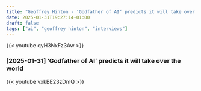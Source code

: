 ```yaml
---
title: "Geoffrey Hinton - ‘Godfather of AI’ predicts it will take over the world"
date: 2025-01-31T19:27:14+01:00
draft: false
tags: ["ai", "geoffrey hinton", "interviews"]
---
```



{{< youtube qyH3NxFz3Aw >}}

### [2025-01-31] ‘Godfather of AI’ predicts it will take over the world
{{< youtube vxkBE23zDmQ >}}
